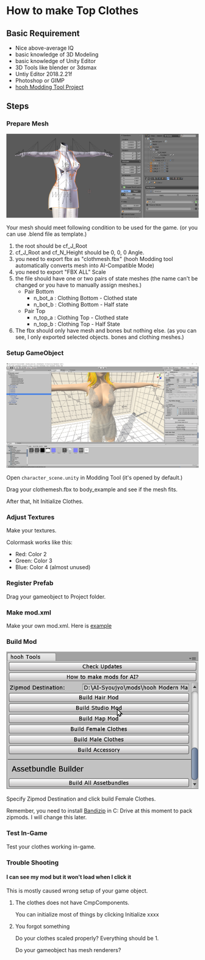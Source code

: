# How to make Top Clothes

## Basic Requirement

- Nice above-average IQ
- basic knowledge of 3D Modeling
- basic knowledge of Unity Editor
- 3D Tools like blender or 3dsmax
- Untiy Editor 2018.2.21f
- Photoshop or GIMP
- [hooh Modding Tool Project](https://github.com/hooh-hooah/ModdingTool)

## Steps

### Prepare Mesh

![](images\image-20200101042333269.png)

Your mesh should meet following condition to be used for the game. (or you can use .blend file as template.)

1. the root should be cf_J_Root
2. cf_J_Root and cf_N_Height should be 0, 0, 0 Angle.
3. you need to export fbx as "clothmesh.fbx" (hooh Modding tool automatically converts mesh into AI-Compatible Mode)
4. you need to export "FBX ALL" Scale
5. the file should have one or two pairs of state meshes (the name can't be changed or you have to manually assign meshes.)
   - Pair Bottom
     - n_bot_a : Clothing Bottom - Clothed state
     - n_bot_b : Clothing Bottom - Half state
   - Pair Top
     - n_top_a : Clothing Top - Clothed state
     - n_top_b : Clothing Top - Half State
6. The fbx should only have mesh and bones but nothing else. (as you can see, I only exported selected objects. bones and clothing meshes.)

### Setup GameObject

![image-20200101043341537](images\image-20200101043341537.png)

Open `character_scene.unity` in Modding Tool (it's opened by default.)

Drag your clothemesh.fbx to body_example and see if the mesh fits. 

After that, hit Initialize Clothes.

### Adjust Textures

Make your textures. 

Colormask works like this:

- Red: Color 2
- Green: Color 3
- Blue: Color 4 (almost unused) 

### Register Prefab

Drag your gameobject to Project folder.

### Make mod.xml

Make your own mod.xml. Here is [example](https://github.com/hooh-hooah/ModdingTool/blob/master/Assets/%40CLOTHES_ASSETS/bdoll/mod.xml)

### Build Mod

![image-20200101043650642](images\image-20200101043650642.png)

Specify Zipmod Destination and click build Female Clothes.

Remember, you need to install [Bandizip](https://kr.bandisoft.com/bandizip/) in C: Drive at this moment to pack zipmods. I will change this later.

### Test In-Game

Test your clothes working in-game.

### Trouble Shooting

#### I can see my mod but it won't load when I click it

This is mostly caused wrong setup of your game object.

1. The clothes does not have CmpComponents. 

   You can initialize most of things by clicking Initialize xxxx

2. You forgot something

   Do your clothes scaled properly? Everything should be 1.

   Do your gameobject has mesh renderers?